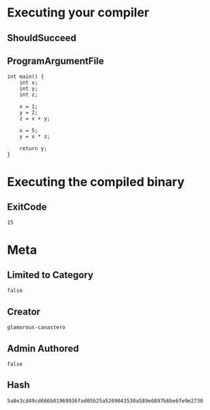 # Executing your compiler

## ShouldSucceed

## ProgramArgumentFile

```
int main() {
    int x;
    int y;
    int z;
    
    x = 1;
    y = 2;
    z = x + y;
    
    x = 5;
    y = x * z;
    
    return y;
} 
```

# Executing the compiled binary

## ExitCode

```
15
```

# Meta

## Limited to Category

```
false
```

## Creator

```
glamorous-canastero
```

## Admin Authored

```
false
```

## Hash

```
5a8e3cd49cd666b01969936fad05b25a5269043530a589e6897b6be6fe9e2730
```
